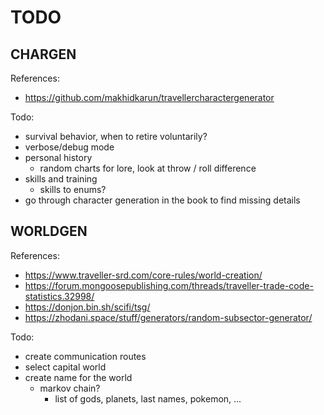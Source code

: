 # TODO

## CHARGEN

References:

- https://github.com/makhidkarun/travellercharactergenerator

Todo:

- survival behavior, when to retire voluntarily?
- verbose/debug mode
- personal history
  - random charts for lore, look at throw / roll difference
- skills and training
  - skills to enums?
- go through character generation in the book to find missing details

## WORLDGEN

References:

- https://www.traveller-srd.com/core-rules/world-creation/
- https://forum.mongoosepublishing.com/threads/traveller-trade-code-statistics.32998/
- https://donjon.bin.sh/scifi/tsg/
- https://zhodani.space/stuff/generators/random-subsector-generator/

Todo:

- create communication routes
- select capital world
- create name for the world
  - markov chain?
    - list of gods, planets, last names, pokemon, ...
